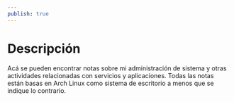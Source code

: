 ```yaml
---
publish: true
---
```


# Descripción

Acá se pueden encontrar notas sobre mi administración de sistema y otras actividades relacionadas con servicios y aplicaciones. Todas las notas están basas en Arch Linux como sistema de escritorio a menos que se indique lo contrario.